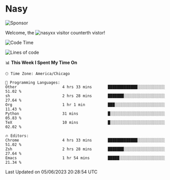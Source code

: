# Nasy

<!--
<p align="center">
<img height="200" src="https://github-readme-stats.vercel.app/api?username=nasyxx&count_private=true&show_icons=true&theme=dracula&include_all_commits=true"/>
<img height="200" src="https://github-readme-stats.vercel.app/api/top-langs/?username=nasyxx&theme=dracula&hide=html,jupyter+notebook&count_private=true&show_icons=true"/>
</p>

  
----------------
-->

![Sponsor](https://img.shields.io/static/v1.svg?label=Sponsor&message=%E2%9D%A4&logo=GitHub&style=flat&color=pink)
 
Welcome, the ![nasyxx visitor counter](https://count.getloli.com/get/@nasyxx?theme=rule34)th vistor!
 
<!--START_SECTION:waka-->
![Code Time](http://img.shields.io/badge/Code%20Time-3%2C554%20hrs%2012%20mins-blue)

![Lines of code](https://img.shields.io/badge/From%20Hello%20World%20I%27ve%20Written-6.3%20million%20lines%20of%20code-blue)

📊 **This Week I Spent My Time On** 

```text
🕑︎ Time Zone: America/Chicago

💬 Programming Languages: 
Other                    4 hrs 33 mins       █████████████░░░░░░░░░░░░   51.02 % 
sh                       2 hrs 28 mins       ███████░░░░░░░░░░░░░░░░░░   27.64 % 
Org                      1 hr 1 min          ███░░░░░░░░░░░░░░░░░░░░░░   11.43 % 
Python                   31 mins             █░░░░░░░░░░░░░░░░░░░░░░░░   05.83 % 
TeX                      10 mins             █░░░░░░░░░░░░░░░░░░░░░░░░   02.02 % 

🔥 Editors: 
Chrome                   4 hrs 33 mins       █████████████░░░░░░░░░░░░   51.02 % 
Zsh                      2 hrs 28 mins       ███████░░░░░░░░░░░░░░░░░░   27.64 % 
Emacs                    1 hr 54 mins        █████░░░░░░░░░░░░░░░░░░░░   21.34 % 
```


 Last Updated on 05/06/2023 20:28:54 UTC
<!--END_SECTION:waka-->

<!-- ![visitors](https://visitor-badge.laobi.icu/badge?page_id=nasyxx.nasyxx) -->
